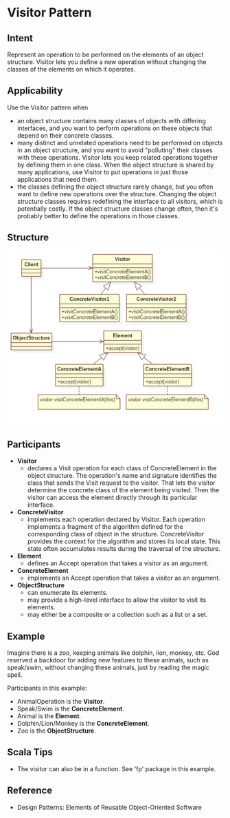 # Visitor Pattern


## Intent
Represent an operation to be performed on the elements of an object structure.
Visitor lets you define a new operation without changing the classes of the elements on which it operates.


## Applicability
Use the Visitor pattern when
* an object structure contains many classes of objects with differing interfaces,
and you want to perform operations on these objects that depend on their concrete classes.
* many distinct and unrelated operations need to be performed on objects in an object structure,
and you want to avoid "polluting" their classes with these operations. Visitor lets you keep related
operations together by defining them in one class. When the object structure is shared by many applications,
use Visitor to put operations in just those applications that need them.
* the classes defining the object structure rarely change, but you often want to define new operations over the structure.
Changing the object structure classes requires redefining the interface to all visitors, which is potentially costly.
If the object structure classes change often, then it's probably better to define the operations in those classes.


## Structure
![visitor](./etc/visitor.png)


## Participants
* **Visitor**
    - declares a Visit operation for each class of ConcreteElement in the object structure. The operation's name
    and signature identifies the class that sends the Visit request to the visitor. That lets the visitor determine
    the concrete class of the element being visited. Then the visitor can access the element directly through its particular interface.
* **ConcreteVisitor**
    - implements each operation declared by Visitor. Each operation implements a fragment of the algorithm defined for the corresponding
    class of object in the structure. ConcreteVisitor provides the context for the algorithm and stores its local state.
    This state often accumulates results during the traversal of the structure.
* **Element**
    - defines an Accept operation that takes a visitor as an argument.
* **ConcreteElement**
    - implements an Accept operation that takes a visitor as an argument.
* **ObjectStructure**
    - can enumerate its elements.
    - may provide a high-level interface to allow the visitor to visit its elements.
    - may either be a composite or a collection such as a list or a set.


## Example
Imagine there is a zoo, keeping animals like dolphin, lion, monkey, etc. God reserved a backdoor for
adding new features to these animals, such as speak/swim, without changing these animals, just by reading the magic spell.

Participants in this example:
* AnimalOperation is the **Visitor**.
* Speak/Swim is the **ConcreteElement**.
* Animal is the **Element**.
* Dolphin/Lion/Monkey is the **ConcreteElement**.
* Zoo is the **ObjectStructure**.


## Scala Tips
* The visitor can also be in a function. See 'fp' package in this example.


## Reference
* Design Patterns: Elements of Reusable Object-Oriented Software

